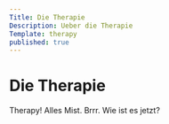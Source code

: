 ```yaml
---
Title: Die Therapie
Description: Ueber die Therapie
Template: therapy
published: true
---
```


# Die Therapie

Therapy! Alles Mist. Brrr. Wie ist es jetzt?
